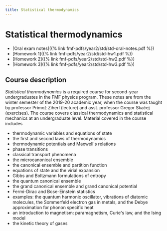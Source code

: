 ```yaml
---
title: Statistical thermodynamics
---
```

# Statistical thermodynamics

- [Oral exam notes]({% link fmf-pdfs/year2/std/std-oral-notes.pdf %})
- [Homework 1]({% link fmf-pdfs/year2/std/std-hw1.pdf %})
- [Homework 2]({% link fmf-pdfs/year2/std/std-hw2.pdf %})
- [Homework 3]({% link fmf-pdfs/year2/std/std-hw3.pdf %})

## Course description
*Statistical thermodynamics* is a required course for second-year undergraduates in the FMF physics program. These notes are from the winter semester of the 2019-20 academic year, when the course was taught by professor Primož Ziherl (lecture) and asst. professor Gregor Skačej (exercises). The course covers classical thermodynamics and statistical mechanics at an undergraduate level. Material covered in the course includes
- thermodynamic variables and equations of state
- the first and second laws of thermodynamics
- thermodynamic potentials and Maxwell's relations
- phase transitions
- classical transport phenomena 
- the microcanonical ensemble
- the canonical ensemble and partition function
- equations of state and the virial expansion
- Gibbs and Boltzmann formulations of entropy
- the quantum canonical ensemble
- the grand canonical ensemble and grand canonical potential
- Fermi-Dirac and Bose-Einstein statistics
- examples: the quantum harmonic oscillator, vibrations of diatomic molecules, the Sommerfeld electron gas in metals, and the Debye approximation for phonon specific heat
- an introduction to magnetism: paramagnetism, Curie's law, and the Ising model
- the kinetic theory of gases
